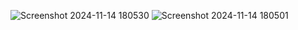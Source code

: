 ![Screenshot 2024-11-14 180530](https://github.com/user-attachments/assets/fda72aab-2482-4eaa-a821-008cb9c96d10)
![Screenshot 2024-11-14 180501](https://github.com/user-attachments/assets/f70b43fd-c62e-486a-a23e-e7b2b88d819c)
